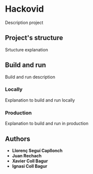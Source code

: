 # Hackovid
Description project

## Project's structure
Srtucture explanation

## Build and run
Build and run description

### Locally
Explanation to build and run locally

### Production
Explanation to build and run in production

## Authors
* **Llorenç Seguí Capllonch**
* **Juan Rechach**
* **Xavier Coll Bagur** 
* **Ignasi Coll Bagur**
